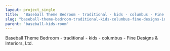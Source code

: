 ```yaml
---
layout: project_single
title:  "Baseball Theme Bedroom - traditional - kids - columbus - Fine Designs & Interiors, Ltd."
slug: "baseball-theme-bedroom-traditional-kids-columbus-fine-designs-interiors-ltd"
parent: "baseball-kids-room"
---
```

Baseball Theme Bedroom - traditional - kids - columbus - Fine Designs & Interiors, Ltd.